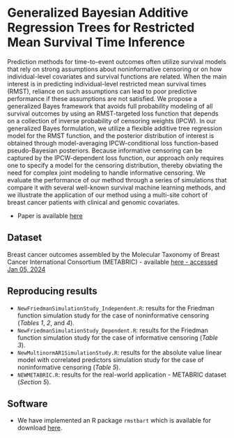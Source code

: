 # Generalized Bayesian Additive Regression Trees for Restricted Mean Survival Time Inference

Prediction methods for time-to-event outcomes often utilize survival models that rely on strong assumptions about noninformative censoring or on how individual-level covariates and survival functions are related. When the main interest is in predicting individual-level restricted mean survival times (RMST), reliance on such assumptions can lead to poor predictive performance if these assumptions are not satisfied. We propose a generalized Bayes framework that avoids full probability modeling of all survival outcomes by using an RMST-targeted loss function that depends on a collection of inverse probability of censoring weights (IPCW). In our generalized Bayes formulation, we utilize a flexible additive tree regression model for the RMST function, and the posterior distribution of interest is obtained through model-averaging IPCW-conditional loss function-based pseudo-Bayesian posteriors. Because informative censoring can be captured by the IPCW-dependent loss function, our approach only requires one to specify a model for the censoring distribution, thereby obviating the need for complex joint modeling to handle informative censoring. We evaluate the performance of our method through a series of simulations that compare it with several well-known survival machine learning methods, and we illustrate the application of our method using a multi-site cohort of breast cancer patients with clinical and genomic covariates.

* Paper is available [here](https://arxiv.org/abs/2402.17920)

## Dataset

Breast cancer outcomes assembled by the Molecular Taxonomy of Breast Cancer International Consortium (METABRIC) - available [here - accessed Jan 05, 2024](https://www.kaggle.com/datasets/raghadalharbi/breast-cancer-gene-expression-profiles-metabric?resource=download)

## Reproducing results

* `NewFriedmanSimulationStudy_Independent.R`: results for the Friedman function simulation study for the case of noninformative censoring (*Tables 1*, *2*, and *4*).
* `NewFriedmanSimulationStudy_Dependent.R`: results for the Friedman function simulation study for the case of informative censoring (*Table 3*).
* `NewMultinormAR1SimulationStudy.R`: results for the absolute value linear model with correlated predictors simulation study for the case of noninformative censoring (*Table 5*).
* `NEWMETABRIC.R`: results for the real-world application - METABRIC dataset (*Section 5*).


## Software

* We have implemented an R package `rmstbart` which is available for download [here](https://github.com/nchenderson/rmstbart).
